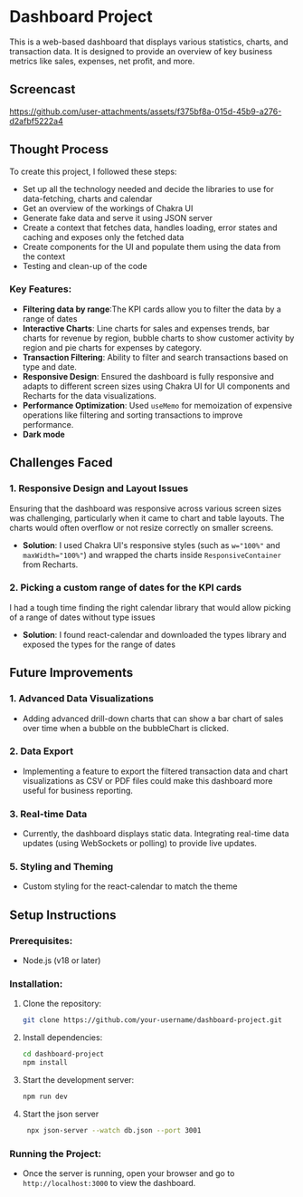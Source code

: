 # Dashboard Project

This is a web-based dashboard that displays various statistics, charts, and transaction data. It is designed to provide an overview of key business metrics like sales, expenses, net profit, and more.

## Screencast
https://github.com/user-attachments/assets/f375bf8a-015d-45b9-a276-d2afbf5222a4

## Thought Process
To create this project, I followed these steps:
* Set up all the technology needed and decide the libraries to use for data-fetching, charts and calendar
* Get an overview of the workings of Chakra UI
* Generate fake data and serve it using JSON server
* Create a context that fetches data, handles loading, error states and caching and exposes only the fetched data
* Create components for the UI and populate them using the data from the context
* Testing and clean-up of the code

### Key Features:
- **Filtering data by range**:The KPI cards allow you to filter the data by a range of dates
- **Interactive Charts**: Line charts for sales and expenses trends, bar charts for revenue by region, bubble charts to show customer activity by region and pie charts for expenses by category.
- **Transaction Filtering**: Ability to filter and search transactions based on type and date.
- **Responsive Design**: Ensured the dashboard is fully responsive and adapts to different screen sizes using Chakra UI for UI components and Recharts for the data visualizations.
- **Performance Optimization**: Used `useMemo` for memoization of expensive operations like filtering and sorting transactions to improve performance.
- **Dark mode**

## Challenges Faced

### 1. **Responsive Design and Layout Issues**
Ensuring that the dashboard was responsive across various screen sizes was challenging, particularly when it came to chart and table layouts. The charts would often overflow or not resize correctly on smaller screens.
- **Solution**: I used Chakra UI's responsive styles (such as `w="100%"` and `maxWidth="100%"`) and wrapped the charts inside `ResponsiveContainer` from Recharts. 

### 2. **Picking a custom range of dates for the KPI cards**
I had a tough time finding the right calendar library that would allow picking of a range of dates without type issues
- **Solution**: I found react-calendar and downloaded the types library and exposed the types for the range of dates


## Future Improvements

### 1. **Advanced Data Visualizations**
- Adding advanced drill-down charts that can show a bar chart of sales over time when a bubble on the bubbleChart is clicked.

### 2. **Data Export**
- Implementing a feature to export the filtered transaction data and chart visualizations as CSV or PDF files could make this dashboard more useful for business reporting.

### 3. **Real-time Data**
- Currently, the dashboard displays static data. Integrating real-time data updates (using WebSockets or polling) to provide live updates.

### 5. **Styling and Theming**
- Custom styling for the react-calendar to match the theme 

## Setup Instructions

### Prerequisites:
- Node.js (v18 or later)

### Installation:
1. Clone the repository:
    ```bash
    git clone https://github.com/your-username/dashboard-project.git
    ```

2. Install dependencies:
    ```bash
    cd dashboard-project
    npm install
    ```

3. Start the development server:
    ```bash
    npm run dev
    ```
4. Start the json server
    ```bash
     npx json-server --watch db.json --port 3001
    ```

### Running the Project:
- Once the server is running, open your browser and go to `http://localhost:3000` to view the dashboard.


